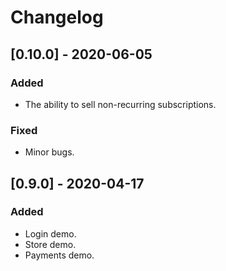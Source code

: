 # Changelog

## [0.10.0] - 2020-06-05

### Added

- The ability to sell non-recurring subscriptions.

### Fixed

- Minor bugs.

## [0.9.0] - 2020-04-17

### Added

- Login demo.
- Store demo.
- Payments demo.
